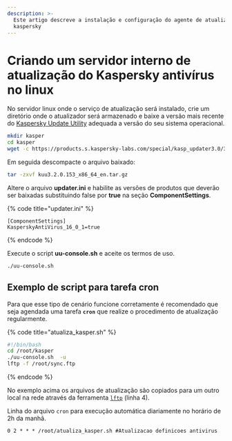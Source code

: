 ```yaml
---
description: >-
  Este artigo descreve a instalação e configuração do agente de atualização do
  kaspersky
---
```


# Criando um servidor interno de atualização do Kaspersky antivírus no linux

No servidor linux onde o serviço de atualização será instalado, crie um diretório onde o atualizador será armazenado e baixe a versão mais recente do [Kaspersky Update Utility](https://support.kaspersky.com/updater3#downloads) adequada a versão do seu sistema operacional.

```bash
mkdir kasper
cd kasper
wget -c https://products.s.kaspersky-labs.com/special/kasp_updater3.0/3.2.0.153/english-20181221.11.081/5f207288/kuu3.2.0.153_x86_64_en.tar.gz
```

Em seguida descompacte o arquivo baixado:

```bash
tar -zxvf kuu3.2.0.153_x86_64_en.tar.gz
```

Altere o arquivo **updater.ini** e habilite as versões de produtos que deverão ser baixadas substituindo false por **true** na seção **ComponentSettings**.

{% code title="updater.ini" %}
```
[ComponentSettings]
KasperskyAntiVirus_16_0_1=true
```
{% endcode %}

Execute o script **uu-console.sh** e aceite os termos de uso.

```bash
./uu-console.sh
```

## Exemplo de script para tarefa cron

Para que esse tipo de cenário funcione corretamente é recomendado que seja agendada uma tarefa **`cron`** que realize o procedimento de atualização regularmente.

{% code title="atualiza_kasper.sh" %}
```bash
#!/bin/bash
cd /root/kasper
./uu-console.sh  -u
lftp -f /root/sync.ftp
```
{% endcode %}

No exemplo acima os arquivos de atualização são copiados para um outro local na rede através da ferramenta [`lftp`](https://lftp.yar.ru) (linha 4).&#x20;

Linha do arquivo `cron` para execução automática diariamente no horário de 2h da manhã.

```
0 2 * * * /root/atualiza_kasper.sh #Atualizacao definicoes antivirus
```
